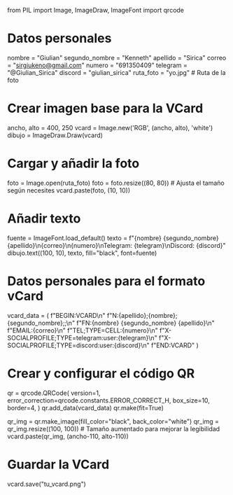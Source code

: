 from PIL import Image, ImageDraw, ImageFont
import qrcode

# Datos personales
nombre = "Giulian"
segundo_nombre = "Kenneth"
apellido = "Sirica"
correo = "sirgiukeno@gmail.com"
numero = "691350409"
telegram = "@Giulian_Sirica"
discord = "giulian_sirica"
ruta_foto = "yo.jpg"  # Ruta de la foto

# Crear imagen base para la VCard
ancho, alto = 400, 250
vcard = Image.new('RGB', (ancho, alto), 'white')
dibujo = ImageDraw.Draw(vcard)

# Cargar y añadir la foto
foto = Image.open(ruta_foto)
foto = foto.resize((80, 80))  # Ajusta el tamaño según necesites
vcard.paste(foto, (10, 10))

# Añadir texto
fuente = ImageFont.load_default()
texto = f"{nombre} {segundo_nombre} {apellido}\n{correo}\n{numero}\nTelegram: {telegram}\nDiscord: {discord}"
dibujo.text((100, 10), texto, fill="black", font=fuente)

# Datos personales para el formato vCard
vcard_data = (
    f"BEGIN:VCARD\n"
    f"N:{apellido};{nombre};{segundo_nombre};;\n"
    f"FN:{nombre} {segundo_nombre} {apellido}\n"
    f"EMAIL:{correo}\n"
    f"TEL;TYPE=CELL:{numero}\n"
    f"X-SOCIALPROFILE;TYPE=telegram:user:{telegram}\n"
    f"X-SOCIALPROFILE;TYPE=discord:user:{discord}\n"
    f"END:VCARD"
)

# Crear y configurar el código QR
qr = qrcode.QRCode(
    version=1,
    error_correction=qrcode.constants.ERROR_CORRECT_H,
    box_size=10,
    border=4,
)
qr.add_data(vcard_data)
qr.make(fit=True)

qr_img = qr.make_image(fill_color="black", back_color="white")
qr_img = qr_img.resize((100, 100))  # Tamaño aumentado para mejorar la legibilidad
vcard.paste(qr_img, (ancho-110, alto-110))

# Guardar la VCard
vcard.save("tu_vcard.png")
